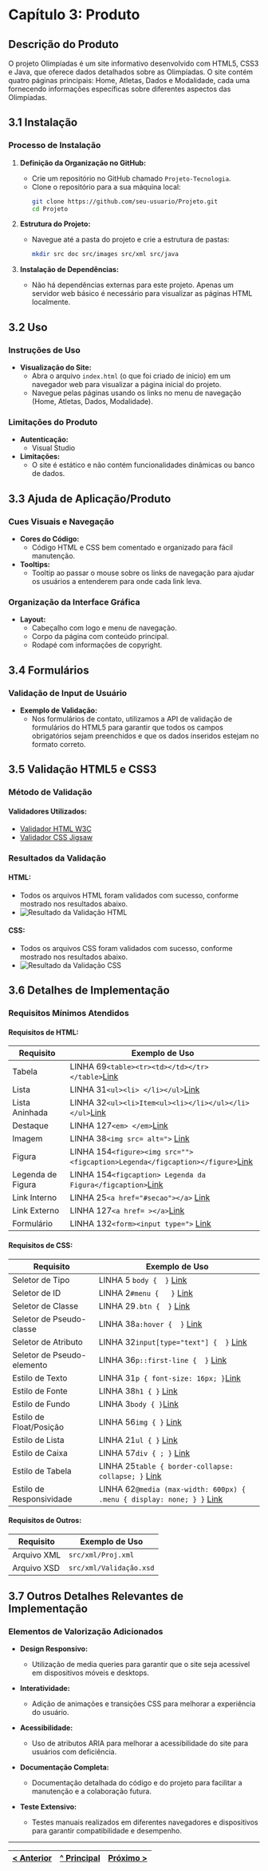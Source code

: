 # Capítulo 3: Produto

## Descrição do Produto

O projeto Olimpíadas é um site informativo desenvolvido com HTML5, CSS3 e Java, que oferece dados detalhados sobre as Olimpíadas. O site contém quatro páginas principais: Home, Atletas, Dados e Modalidade, cada uma fornecendo informações específicas sobre diferentes aspectos das Olimpíadas.

## 3.1 Instalação

### Processo de Instalação

1. **Definição da Organização no GitHub:**
   - Crie um repositório no GitHub chamado `Projeto-Tecnologia`.
   - Clone o repositório para a sua máquina local:
     ```sh
     git clone https://github.com/seu-usuario/Projeto.git
     cd Projeto
     ```

2. **Estrutura do Projeto:**
   - Navegue até a pasta do projeto e crie a estrutura de pastas:
     ```sh
     mkdir src doc src/images src/xml src/java
     ```

3. **Instalação de Dependências:**
   - Não há dependências externas para este projeto. Apenas um servidor web básico é necessário para visualizar as páginas HTML localmente.

## 3.2 Uso

### Instruções de Uso

- **Visualização do Site:**
  - Abra o arquivo `index.html` (o que foi criado de inicio) em um navegador web para visualizar a página inicial do projeto.
  - Navegue pelas páginas usando os links no menu de navegação (Home, Atletas, Dados, Modalidade).

### Limitações do Produto

- **Autenticação:**
  - Visual Studio
- **Limitações:**
  - O site é estático e não contém funcionalidades dinâmicas ou banco de dados.

## 3.3 Ajuda de Aplicação/Produto

### Cues Visuais e Navegação

- **Cores do Código:**
  - Código HTML e CSS bem comentado e organizado para fácil manutenção.
- **Tooltips:**
  - Tooltip ao passar o mouse sobre os links de navegação para ajudar os usuários a entenderem para onde cada link leva.

### Organização da Interface Gráfica

- **Layout:**
  - Cabeçalho com logo e menu de navegação.
  - Corpo da página com conteúdo principal.
  - Rodapé com informações de copyright.

## 3.4 Formulários

### Validação de Input de Usuário

- **Exemplo de Validação:**
  - Nos formulários de contato, utilizamos a API de validação de formulários do HTML5 para garantir que todos os campos obrigatórios sejam preenchidos e que os dados inseridos estejam no formato correto.

## 3.5 Validação HTML5 e CSS3

### Método de Validação

#### Validadores Utilizados:
- [Validador HTML W3C](https://validator.w3.org/)
- [Validador CSS Jigsaw](https://jigsaw.w3.org/css-validator/)

### Resultados da Validação

#### HTML:
- Todos os arquivos HTML foram validados com sucesso, conforme mostrado nos resultados abaixo.
- ![Resultado da Validação HTML](path/to/html-validation-result.png)

#### CSS:
- Todos os arquivos CSS foram validados com sucesso, conforme mostrado nos resultados abaixo.
- ![Resultado da Validação CSS](path/to/css-validation-result.png)

## 3.6 Detalhes de Implementação

### Requisitos Mínimos Atendidos

#### Requisitos de HTML:

| Requisito       | Exemplo de Uso                                                   |
|-----------------|-------------------------------------------------------------------|
| Tabela          | LINHA 69`<table><tr><td></td></tr></table>`[Link](https://github.com/BeatrizASLima/Projeto-Tecnologia/blob/main/Dados.html)                       |
| Lista           | LINHA 31`<ul><li> </li></ul>`[Link](https://github.com/BeatrizASLima/Projeto-Tecnologia/blob/main/Dados.html)                                       |
| Lista Aninhada  | LINHA 32`<ul><li>Item<ul><li></li></ul></li></ul>`[Link](https://github.com/BeatrizASLima/Projeto-Tecnologia/blob/main/Dados.html)                |
| Destaque        | LINHA 127`<em> </em>`[Link](https://github.com/BeatrizASLima/Projeto-Tecnologia/blob/main/home.html) |
| Imagem          | LINHA 38`<img src= alt=">` [Link](https://github.com/BeatrizASLima/Projeto-Tecnologia/blob/main/Atletas.html) |
| Figura          | LINHA 154`<figure><img src=""><figcaption>Legenda</figcaption></figure>`[Link](https://github.com/BeatrizASLima/Projeto-Tecnologia/blob/main/home.html)  |
| Legenda de Figura | LINHA 154`<figcaption> Legenda da Figura</figcaption>`[Link](https://github.com/BeatrizASLima/Projeto-Tecnologia/blob/main/home.html)                  |
| Link Interno    | LINHA 25`<a href="#secao"></a>` [Link](https://github.com/BeatrizASLima/Projeto-Tecnologia/blob/main/Atletas.html)                            |
| Link Externo    | LINHA 127`<a href= ></a>`[Link](https://github.com/BeatrizASLima/Projeto-Tecnologia/blob/main/home.html)             |
| Formulário      | LINHA 132`<form><input type=">` [Link](https://github.com/BeatrizASLima/Projeto-Tecnologia/blob/main/home.html)                                |

#### Requisitos de CSS:

| Requisito                | Exemplo de Uso                                            |
|--------------------------|------------------------------------------------------------|
| Seletor de Tipo          |LINHA 5 `body {  }`  [Link](https://github.com/BeatrizASLima/Projeto-Tecnologia/blob/main/CSS/Geral.css)                           |
| Seletor de ID            | LINHA 2`#menu {   }`  [Link](https://github.com/BeatrizASLima/Projeto-Tecnologia/blob/main/CSS/Geral.css)                       |
| Seletor de Classe        | LINHA 29`.btn {  }` [Link](https://github.com/BeatrizASLima/Projeto-Tecnologia/blob/main/CSS/Geral.css)                                   |
| Seletor de Pseudo-classe | LINHA 38`a:hover {  }`  [Link](https://github.com/BeatrizASLima/Projeto-Tecnologia/blob/main/CSS/Geral.css)                                 |
| Seletor de Atributo      | LINHA 32`input[type="text"] {  }`  [Link](https://github.com/BeatrizASLima/Projeto-Tecnologia/blob/main/CSS/dados.css)          |
| Seletor de Pseudo-elemento | LINHA 36`p::first-line {  }`  [Link](https://github.com/BeatrizASLima/Projeto-Tecnologia/blob/main/CSS/Atletas.css)                  |
| Estilo de Texto          | LINHA 31`p { font-size: 16px; }`[Link](https://github.com/BeatrizASLima/Projeto-Tecnologia/blob/main/CSS/Geral.css)                                    |
| Estilo de Fonte          | LINHA 38`h1 { }` [Link](https://github.com/BeatrizASLima/Projeto-Tecnologia/blob/main/CSS/Home.css)                 |
| Estilo de Fundo          | LINHA 3`body { }`[Link](https://github.com/BeatrizASLima/Projeto-Tecnologia/blob/main/CSS/Home.css)                       |
| Estilo de Float/Posição  | LINHA 56`img { }` [Link](https://github.com/BeatrizASLima/Projeto-Tecnologia/blob/main/CSS/Atletas.css)                                     |
| Estilo de Lista          | LINHA 21`ul { }` [Link](https://github.com/BeatrizASLima/Projeto-Tecnologia/blob/main/CSS/Atletas.css)                          |
| Estilo de Caixa          | LINHA 57`div { ; }` [Link](https://github.com/BeatrizASLima/Projeto-Tecnologia/blob/main/CSS/Geral.css)           |
| Estilo de Tabela         | LINHA 25`table { border-collapse: collapse; }` [Link](https://github.com/BeatrizASLima/Projeto-Tecnologia/blob/main/CSS/dados.css)                     |
| Estilo de Responsividade | LINHA 62`@media (max-width: 600px) { .menu { display: none; } }` [Link](https://github.com/BeatrizASLima/Projeto-Tecnologia/blob/main/CSS/Madalidades.css)   |

#### Requisitos de Outros:

| Requisito    | Exemplo de Uso                          |
|--------------|------------------------------------------|
| Arquivo XML  | `src/xml/Proj.xml`                      |
| Arquivo XSD  | `src/xml/Validação.xsd`                     |

## 3.7 Outros Detalhes Relevantes de Implementação

### Elementos de Valorização Adicionados

- **Design Responsivo:**
  - Utilização de media queries para garantir que o site seja acessível em dispositivos móveis e desktops.

- **Interatividade:**
  - Adição de animações e transições CSS para melhorar a experiência do usuário.

- **Acessibilidade:**
  - Uso de atributos ARIA para melhorar a acessibilidade do site para usuários com deficiência.

- **Documentação Completa:**
  - Documentação detalhada do código e do projeto para facilitar a manutenção e a colaboração futura.

- **Teste Extensivo:**
  - Testes manuais realizados em diferentes navegadores e dispositivos para garantir compatibilidade e desempenho.

---

[< Anterior](c2.md) | [^ Principal](../../../) | [Próximo >](c4.md)
:--- | :---: | ---: